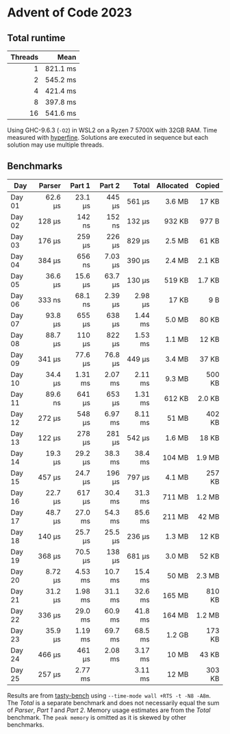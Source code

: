 # Advent of Code 2023

## Total runtime
| Threads | Mean     | 
|--------:|---------:|
|       1 | 821.1 ms | 
|       2 | 545.2 ms | 
|       4 | 421.4 ms | 
|       8 | 397.8 ms | 
|      16 | 541.6 ms | 

Using GHC-9.6.3 (`-O2`) in WSL2 on a Ryzen 7 5700X with 32GB RAM.
Time measured with [hyperfine](https://github.com/sharkdp/hyperfine).
Solutions are executed in sequence but each solution may use multiple threads.

## Benchmarks
| Day    | Parser  | Part 1  | Part 2  | Total   | Allocated | Copied |
| ------ | -------:| -------:| -------:| -------:| ---------:| ------:|
| Day 01 | 62.6 μs | 23.1 μs | 445  μs | 561  μs |    3.6 MB |  17 KB |
| Day 02 | 128  μs | 142  ns | 152  ns | 132  μs |    932 KB | 977 B  |
| Day 03 | 176  μs | 259  μs | 226  μs | 829  μs |    2.5 MB |  61 KB |
| Day 04 | 384  μs | 656  ns | 7.03 μs | 390  μs |    2.4 MB | 2.1 KB |
| Day 05 | 36.6 μs | 15.6 μs | 63.7 μs | 130  μs |    519 KB | 1.7 KB |
| Day 06 | 333  ns | 68.1 ns | 2.39 μs | 2.98 μs |     17 KB |   9 B  |
| Day 07 | 93.8 μs | 655  μs | 638  μs | 1.44 ms |    5.0 MB |  80 KB |
| Day 08 | 88.7 μs | 110  μs | 822  μs | 1.53 ms |    1.1 MB |  12 KB |
| Day 09 | 341  μs | 77.6 μs | 76.8 μs | 449  μs |    3.4 MB |  37 KB |
| Day 10 | 34.4 μs | 1.31 ms | 2.07 ms | 2.11 ms |    9.3 MB | 500 KB |
| Day 11 | 89.6 ns | 641  μs | 653  μs | 1.31 ms |    612 KB | 2.0 KB |
| Day 12 | 272  μs | 548  μs | 6.97 ms | 8.11 ms |     51 MB | 402 KB |
| Day 13 | 122  μs | 278  μs | 281  μs | 542  μs |    1.6 MB |  18 KB |
| Day 14 | 19.3 μs | 29.2 μs | 38.3 ms | 38.4 ms |    104 MB | 1.9 MB |
| Day 15 | 457  μs | 24.7 μs | 196  μs | 797  μs |    4.1 MB | 257 KB |
| Day 16 | 22.7 μs | 617  μs | 30.4 ms | 31.3 ms |    711 MB | 1.2 MB |
| Day 17 | 48.7 μs | 27.0 ms | 54.3 ms | 85.6 ms |    211 MB |  42 MB |
| Day 18 | 140  μs | 25.7 μs | 25.5 μs | 236  μs |    1.3 MB |  12 KB |
| Day 19 | 368  μs | 70.5 μs | 138  μs | 681  μs |    3.0 MB |  52 KB |
| Day 20 | 8.72 μs | 4.53 ms | 10.7 ms | 15.4 ms |     50 MB | 2.3 MB |
| Day 21 | 31.2 μs | 1.98 ms | 31.1 ms | 32.6 ms |    165 MB | 810 KB |
| Day 22 | 336  μs | 29.0 ms | 60.9 ms | 41.8 ms |    164 MB | 1.2 MB |
| Day 23 | 35.9 μs | 1.19 ms | 69.7 ms | 68.5 ms |    1.2 GB | 173 KB |
| Day 24 | 466  μs | 461  μs | 2.08 ms | 3.17 ms |     10 MB |  43 KB |
| Day 25 | 257  μs | 2.77 ms |         | 3.11 ms |     12 MB | 303 KB |

Results are from [tasty-bench](https://hackage.haskell.org/package/tasty-bench) using
`--time-mode wall +RTS -t -N8 -A8m`.
The _Total_ is a separate benchmark and does not necessarily equal the sum of
_Parser_, _Part 1_ and _Part 2_.
Memory usage estimates are from the _Total_ benchmark.
The `peak memory` is omitted as it is skewed by other benchmarks.
